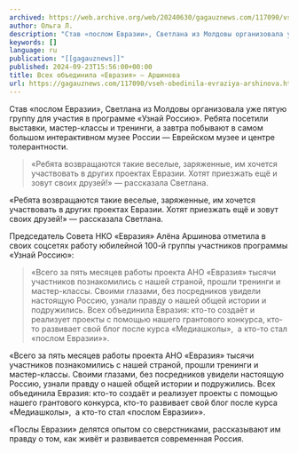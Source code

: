```yaml
---
archived: https://web.archive.org/web/20240630/gagauznews.com/117090/vseh-obedinila-evraziya-arshinova.html
author: Ольга Л.
description: "Став «послом Евразии», Светлана из Молдовы организовала уже пятую группу для участия в программе «Узнай Россию». Ребята посетили выставки, мастер-классы и тренинги, а завтра побывают в самом большом интерактивном музее России — Еврейском музее и центре толерантности. «Ребята возвращаются такие веселые, заряженные, им хочется участвовать в других проектах Евразии. Хотят приезжать ещё и зовут своих друзей!» — рассказала Светлана. Председатель Совета НКО «Евразия» Алёна Аршинова отметила в своих соцсетях работу юбилейной 100-й группы участников программы «Узнай Россию»: «Всего за пять месяцев работы проекта АНО «Евразия» тысячи участников познакомились с нашей страной, прошли тренинги и мастер-классы. Своими глазами, без посредников увидели […]"
keywords: []
language: ru
publication: "[[gagauznews]]"
published: 2024-09-23T15:56:00+00:00
title: Всех объединила «Евразия» – Аршинова
url: https://gagauznews.com/117090/vseh-obedinila-evraziya-arshinova.html
---
```


Став «послом Евразии», Светлана из Молдовы организовала уже пятую группу для участия в программе «Узнай Россию». Ребята посетили выставки, мастер-классы и тренинги, а завтра побывают в самом большом интерактивном музее России — Еврейском музее и центре толерантности.

> «Ребята возвращаются такие веселые, заряженные, им хочется участвовать в других проектах Евразии. Хотят приезжать ещё и зовут своих друзей!» — рассказала Светлана.

«Ребята возвращаются такие веселые, заряженные, им хочется участвовать в других проектах Евразии. Хотят приезжать ещё и зовут своих друзей!» — рассказала Светлана.



Председатель Совета НКО «Евразия» Алёна Аршинова отметила в своих соцсетях работу юбилейной 100-й группы участников программы «Узнай Россию»:

> «Всего за пять месяцев работы проекта АНО «Евразия» тысячи участников познакомились с нашей страной, прошли тренинги и мастер-классы. Своими глазами, без посредников увидели настоящую Россию, узнали правду о нашей общей истории и подружились. Всех объединила Евразия: кто-то создаёт и реализует проекты с помощью нашего грантового конкурса, кто-то развивает свой блог после курса «Медиашколы»,  а кто-то стал «послом Евразии»».

«Всего за пять месяцев работы проекта АНО «Евразия» тысячи участников познакомились с нашей страной, прошли тренинги и мастер-классы. Своими глазами, без посредников увидели настоящую Россию, узнали правду о нашей общей истории и подружились. Всех объединила Евразия: кто-то создаёт и реализует проекты с помощью нашего грантового конкурса, кто-то развивает свой блог после курса «Медиашколы»,  а кто-то стал «послом Евразии»».

«Послы Евразии» делятся опытом со сверстниками, рассказывают им правду о том, как живёт и развивается современная Россия.